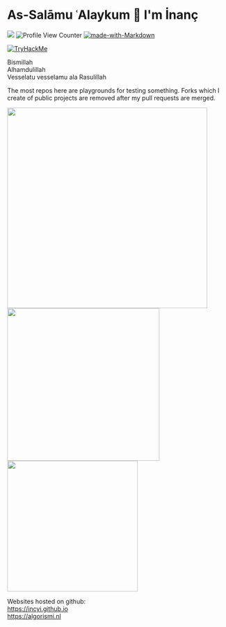# As-Salāmu ʿAlaykum 👋 I'm İnanç

<a href="https://www.linkedin.com/in/yigitinanc/"> <img src="https://img.shields.io/badge/-LinkedIn%20-blue"/></a> ![Profile View Counter](https://komarev.com/ghpvc/?username=incyi) [![made-with-Markdown](https://img.shields.io/badge/Made%20with-Markdown-1f425f.svg)](http://commonmark.org) 

<a href="https://tryhackme.com/signup?referrer=6511d9cfcc2e0d4aa71d42a5"> <img src="https://tryhackme-badges.s3.amazonaws.com/incyi.png" alt="TryHackMe"> </a>

Bismillah  
Alhamdulillah  
Vesselatu vesselamu ala Rasulillah  

The most repos here are playgrounds for testing something. Forks which I create of public projects are removed after my pull requests are merged.

<img src="https://github-readme-stats.vercel.app/api?username=incyi&show_icons=true&theme=dark" width="460"/> <img src="https://github-readme-stats.vercel.app/api/top-langs?username=incyi&layout=compact&theme=dark" width="350"/> <img src="https://roadmap.sh/card/tall/669aaca6f8feb7f3db4e0138?variant=dark&roadmaps=cyber-security" width="300"/>

Websites hosted on github:  
https://incyi.github.io  
https://algorismi.nl  
